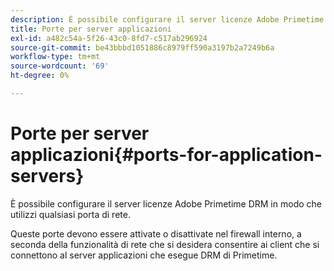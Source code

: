 ```yaml
---
description: È possibile configurare il server licenze Adobe Primetime DRM in modo che utilizzi qualsiasi porta di rete.
title: Porte per server applicazioni
exl-id: a482c54a-5f26-43c0-8fd7-c517ab296924
source-git-commit: be43bbbd1051886c8979ff590a3197b2a7249b6a
workflow-type: tm+mt
source-wordcount: '69'
ht-degree: 0%

---
```


# Porte per server applicazioni{#ports-for-application-servers}

È possibile configurare il server licenze Adobe Primetime DRM in modo che utilizzi qualsiasi porta di rete.

Queste porte devono essere attivate o disattivate nel firewall interno, a seconda della funzionalità di rete che si desidera consentire ai client che si connettono al server applicazioni che esegue DRM di Primetime.
